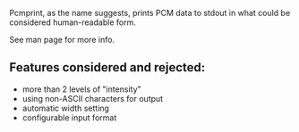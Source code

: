 Pcmprint, as the name suggests, prints PCM data to stdout in what
could be considered human-readable form.

See man page for more info.

Features considered and rejected:
---------------------------------

* more than 2 levels of "intensity"
* using non-ASCII characters for output
* automatic width setting
* configurable input format

